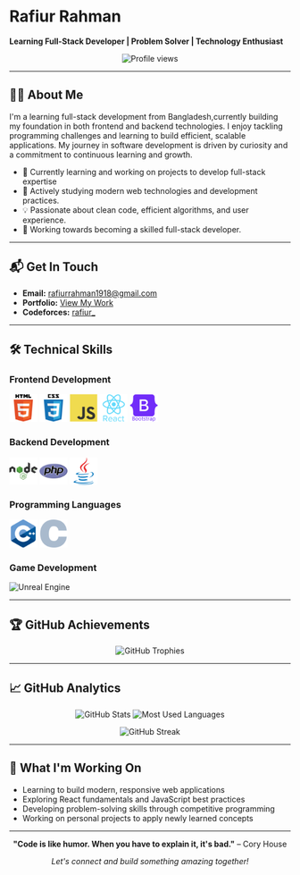 # Rafiur Rahman
**Learning Full-Stack Developer | Problem Solver | Technology Enthusiast**

<p align="center">
  <img src="https://komarev.com/ghpvc/?username=ratul1918&label=Profile%20views&color=0e75b6&style=flat" alt="Profile views" />
</p>

---

## 👨‍💻 About Me

I'm a learning full-stack development from Bangladesh,currently building my foundation in both frontend and backend technologies. I enjoy tackling programming challenges and learning to build efficient, scalable applications. My journey in software development is driven by curiosity and a commitment to continuous learning and growth.

- 🔭 Currently learning and working on projects to develop full-stack expertise
- 🌱 Actively studying modern web technologies and development practices.
- 💡 Passionate about clean code, efficient algorithms, and user experience.
- 🎯 Working towards becoming a skilled full-stack developer.

---

## 📬 Get In Touch

- **Email:** [rafiurrahman1918@gmail.com](mailto:rafiurrahman1918@gmail.com)
- **Portfolio:** [View My Work](https://my-portfolio-lovat-phi-80.vercel.app)
- **Codeforces:** [rafiur_](https://codeforces.com/profile/rafiur_)

---

## 🛠️ Technical Skills

### Frontend Development
<p align="left">
  <img src="https://raw.githubusercontent.com/devicons/devicon/master/icons/html5/html5-original-wordmark.svg" alt="HTML5" width="50" height="50"/>
  <img src="https://raw.githubusercontent.com/devicons/devicon/master/icons/css3/css3-original-wordmark.svg" alt="CSS3" width="50" height="50"/>
  <img src="https://raw.githubusercontent.com/devicons/devicon/master/icons/javascript/javascript-original.svg" alt="JavaScript" width="50" height="50"/>
  <img src="https://raw.githubusercontent.com/devicons/devicon/master/icons/react/react-original-wordmark.svg" alt="React" width="50" height="50"/>
  <img src="https://raw.githubusercontent.com/devicons/devicon/master/icons/bootstrap/bootstrap-plain-wordmark.svg" alt="Bootstrap" width="50" height="50"/>
</p>

### Backend Development
<p align="left">
  <img src="https://raw.githubusercontent.com/devicons/devicon/master/icons/nodejs/nodejs-original-wordmark.svg" alt="Node.js" width="50" height="50"/>
  <img src="https://raw.githubusercontent.com/devicons/devicon/master/icons/php/php-original.svg" alt="PHP" width="50" height="50"/>
  <img src="https://raw.githubusercontent.com/devicons/devicon/master/icons/java/java-original.svg" alt="Java" width="50" height="50"/>
</p>

### Programming Languages
<p align="left">
  <img src="https://raw.githubusercontent.com/devicons/devicon/master/icons/cplusplus/cplusplus-original.svg" alt="C++" width="50" height="50"/>
  <img src="https://raw.githubusercontent.com/devicons/devicon/master/icons/c/c-original.svg" alt="C" width="50" height="50"/>
</p>

### Game Development
<p align="left">
  <img src="https://raw.githubusercontent.com/kenangundogan/fontisto/036b7eca71aab1bef8e6a0518f7329f13ed62f6b/icons/svg/brand/unreal-engine.svg" alt="Unreal Engine" width="50" height="50"/>
</p>

---

## 🏆 GitHub Achievements

<p align="center">
  <img src="https://github-profile-trophy.vercel.app/?username=ratul1918&theme=onedark&no-frame=true&margin-w=15&margin-h=15&column=4" alt="GitHub Trophies" />
</p>

---

## 📈 GitHub Analytics

<div align="center">
  
  <img height="180em" src="https://github-readme-stats.vercel.app/api?username=ratul1918&show_icons=true&theme=tokyonight&include_all_commits=true&count_private=true&hide_border=true" alt="GitHub Stats"/>
  
  <img height="180em" src="https://github-readme-stats.vercel.app/api/top-langs/?username=ratul1918&layout=compact&theme=tokyonight&hide_border=true" alt="Most Used Languages"/>
  
</div>

<p align="center">
  <img src="https://github-readme-streak-stats.herokuapp.com/?user=ratul1918&theme=tokyonight&hide_border=true" alt="GitHub Streak" />
</p>

---

## 🌟 What I'm Working On

- Learning to build modern, responsive web applications
- Exploring React fundamentals and JavaScript best practices
- Developing problem-solving skills through competitive programming
- Working on personal projects to apply newly learned concepts

---

<div align="center">
  
  **"Code is like humor. When you have to explain it, it's bad."** – Cory House
  
  *Let's connect and build something amazing together!*
  
</div>
